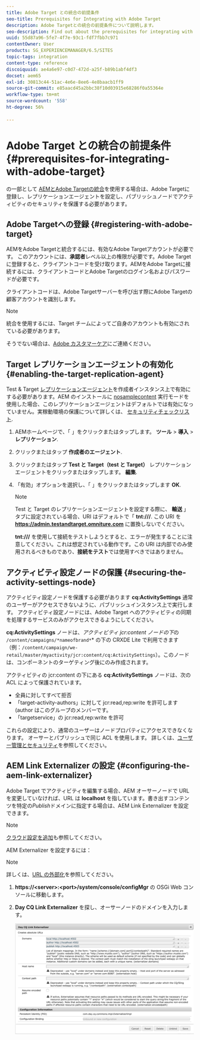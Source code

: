 ```yaml
---
title: Adobe Target との統合の前提条件
seo-title: Prerequisites for Integrating with Adobe Target
description: Adobe Targetとの統合の前提条件について説明します。
seo-description: Find out about the prerequisites for integrating with Adobe Target.
uuid: 55d87a96-5fe7-4f7e-93c1-fdf7fbb7c971
contentOwner: User
products: SG_EXPERIENCEMANAGER/6.5/SITES
topic-tags: integration
content-type: reference
discoiquuid: ae4a6e97-c0d7-472d-a25f-b89b1abf4df3
docset: aem65
exl-id: 30813c44-51ac-4e6e-8ee6-4e8baacb1ff9
source-git-commit: e85aacd45a2bbc38f10d03915e68286f0a55364e
workflow-type: tm+mt
source-wordcount: '558'
ht-degree: 56%

---
```


# Adobe Target との統合の前提条件{#prerequisites-for-integrating-with-adobe-target}

の一部として [AEMとAdobe Targetの統合](/help/sites-administering/target.md)を使用する場合は、Adobe Targetに登録し、レプリケーションエージェントを設定し、パブリッシュノードでアクティビティのセキュリティを保護する必要があります。

## Adobe Targetへの登録 {#registering-with-adobe-target}

AEMをAdobe Targetと統合するには、有効なAdobe Targetアカウントが必要です。 このアカウントには、**承認者**&#x200B;レベル以上の権限が必要です。Adobe Target に登録すると、クライアントコードを受け取ります。AEMをAdobe Targetに接続するには、クライアントコードとAdobe Targetのログイン名およびパスワードが必要です。

クライアントコードは、Adobe Targetサーバーを呼び出す際にAdobe Targetの顧客アカウントを識別します。

>[!NOTE]
>
>統合を使用するには、Target チームによってご自身のアカウントも有効にされている必要があります。
>
>そうでない場合は、[Adobe カスタマーケア](https://experienceleague.adobe.com/docs/target/using/cmp-resources-and-contact-information.html?lang=ja)にご連絡ください。

## Target レプリケーションエージェントの有効化 {#enabling-the-target-replication-agent}

Test &amp; Target [レプリケーションエージェント](/help/sites-deploying/replication.md)を作成者インスタンス上で有効にする必要があります。AEM のインストールに [nosamplecontent](/help/sites-deploying/configure-runmodes.md#using-samplecontent-and-nosamplecontent) 実行モードを使用した場合、このレプリケーションエージェントはデフォルトでは有効になっていません。実稼動環境の保護について詳しくは、 [セキュリティチェックリスト](/help/sites-administering/security-checklist.md).

1. AEMホームページで、「 」をクリックまたはタップします。 **ツール** > **導入** > **レプリケーション**.
1. クリックまたはタップ **作成者のエージェント**.
1. クリックまたはタップ **Test と Target（test と Target）** レプリケーションエージェントをクリックまたはタップします。 **編集**.
1. 「有効」オプションを選択し、「 」をクリックまたはタップします **OK**.

   >[!NOTE]
   >
   >Test と Target のレプリケーションエージェントを設定する際に、 **輸送** 」タブに設定されている場合、URI はデフォルトで「 **tnt:///**. この URI を **https://admin.testandtarget.omniture.com** に置換しないでください。
   >
   >**tnt:///** を使用して接続をテストしようとすると、エラーが発生することに注意してください。これは想定されている動作です。この URI は内部でのみ使用されるべきものであり、**接続をテスト**&#x200B;では使用すべきではありません。

## アクティビティ設定ノードの保護 {#securing-the-activity-settings-node}

アクティビティ設定ノードを保護する必要があります **cq:ActivitySettings** 通常のユーザーがアクセスできないように、パブリッシュインスタンス上で実行します。 アクティビティ設定ノードには、Adobe Target へのアクティビティの同期を処理するサービスのみがアクセスできるようにしてください。

**cq:ActivitySettings** ノードは、*アクティビティ jcr:content ノードの下*&#x200B;の `/content/campaigns/*nameofbrand*`* の下の CRXDE Lite で利用できます（例：`/content/campaign/we-retail/master/myactivity/jcr:content/cq:ActivitySettings`）。このノードは、コンポーネントのターゲティング後にのみ作成されます。

アクティビティの jcr:content の下にある **cq:ActivitySettings** ノードは、次の ACL によって保護されています。

* 全員に対してすべて拒否
* 「target-activity-authors」に対して jcr:read,rep:write を許可します (author はこのグループのメンバーです。
* 「targetservice」の jcr:read,rep:write を許可

これらの設定により、通常のユーザーはノードプロパティにアクセスできなくなります。 オーサーとパブリッシュで同じ ACL を使用します。 詳しくは、[ユーザー管理とセキュリティ](/help/sites-administering/security.md)を参照してください。

## AEM Link Externalizer の設定 {#configuring-the-aem-link-externalizer}

Adobe Target でアクティビティを編集する場合、AEM オーサーノードで URL を変更していなければ、URL は **localhost** を指しています。書き出すコンテンツを特定の&#x200B;*Publish*&#x200B;ドメインに指定する場合は、AEM Link Externalizer を設定できます。

>[!NOTE]
>
>[クラウド設定を追加](/help/sites-administering/experience-fragments-target.md#add-the-cloud-configuration)も参照してください。

AEM Externalizer を設定するには：

>[!NOTE]
>
>詳しくは、[URL の外部化](/help/sites-developing/externalizer.md)を参照してください。

1. **https://&lt;server>:&lt;port>/system/console/configMgr** の OSGi Web コンソールに移動します。
1. **Day CQ Link Externalizer** を探し、オーサーノードのドメインを入力します。

   ![Day CQ Link Externalizer](assets/aem-externalizer-01.png)
